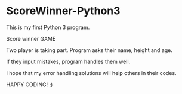 # ScoreWinner-Python3

This is my first Python 3 program.

Score winner GAME

Two player is taking part.
Program asks their name, height and age.

If they input mistakes, program handles them well.

I hope that my error handling solutions will help others in their codes.

HAPPY CODING! ;)
